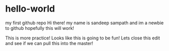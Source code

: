 # hello-world
my first github repo
Hi there!
my name is sandeep sampath and im a newbie to github
hopefully this will work!

This is more practice!
Looks like this is going to be fun!
Lets close this edit
and see if we can pull this into the master!
